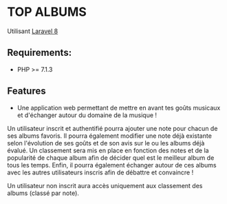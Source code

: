 # TOP ALBUMS

Utilisant [Laravel 8](https://laravel.com/docs/8.x)

## Requirements:
- PHP >= 7.1.3


## Features
- Une application web permettant de mettre en avant tes goûts musicaux et d'échanger autour du domaine de la musique !

Un utilisateur inscrit et authentifié pourra ajouter une note pour chacun de ses albums favoris. Il pourra également modifier une note déjà existante selon l'évolution de ses goûts et de son avis sur le ou les albums déjà évalué. Un classement sera mis en place en fonction des notes et de la popularité de chaque album afin de décider quel est le meilleur album de tous les temps.
Enfin, il pourra également échanger autour de ces albums avec les autres utilisateurs inscris afin de débattre et convaincre ! 

Un utilisateur non inscrit aura accès uniquement aux classement des albums (classé par note).
